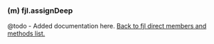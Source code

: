 ### (m) fjl.assignDeep
@todo - Added documentation here.
[Back to fjl direct members and methods list.](#members-and-methods)
